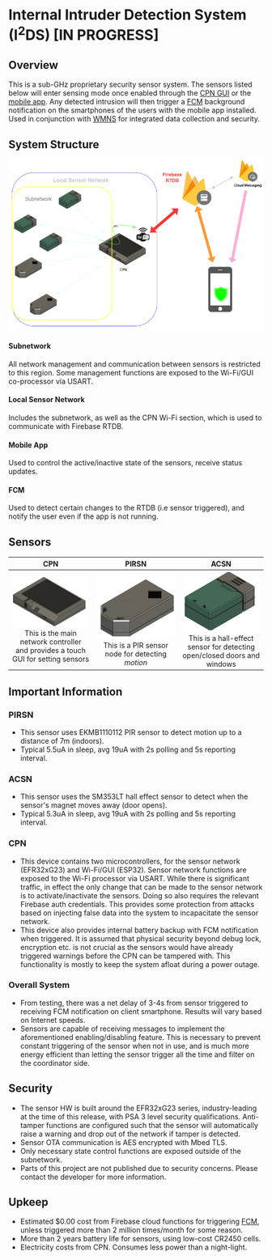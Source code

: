 # Internal Intruder Detection System (I<sup>2</sup>DS) [IN PROGRESS]

## Overview
This is a sub-GHz proprietary security sensor system. The sensors listed below will enter sensing mode once enabled through the [CPN GUI](https://github.com/edward62740/i2ds/blob/master/CPN%20ESP32/src/app_gui.cpp) or the [mobile app](https://github.com/edward62740/i2ds/tree/master/App). Any detected intrusion will then trigger a [FCM](https://github.com/edward62740/i2ds-fcm) background notification on the smartphones of the users with the mobile app installed.
Used in conjunction with [WMNS](https://github.com/edward62740/Wireless-Mesh-Network-System) for integrated data collection and security.

## System Structure
![](https://github.com/edward62740/i2ds/blob/master/Documentation/functional.png)
#### Subnetwork
All network management and communication between sensors is restricted to this region. Some management functions are exposed to the Wi-Fi/GUI co-processor via USART.
#### Local Sensor Network
Includes the subnetwork, as well as the CPN Wi-Fi section, which is used to communicate with Firebase RTDB.
#### Mobile App
Used to control the active/inactive state of the sensors, receive status updates.
#### FCM
Used to detect certain changes to the RTDB (i.e sensor triggered), and notify the user even if the app is not running.

 
 ## Sensors
 CPN             |  PIRSN      |  ACSN
:-------------------------:|:-------------------------:|:-------------------------:
<img src="https://github.com/edward62740/i2ds/blob/master/Documentation/ic_cpn.png" alt="CPN" width="200"/><br />This is the main network controller <br> and provides a touch GUI for setting sensors|<img src="https://github.com/edward62740/i2ds/blob/master/Documentation/ic_pirsn.png" alt="PIRSN" width="200"/><br />This is a PIR sensor node for detecting *motion* |  <img src="https://github.com/edward62740/i2ds/blob/master/Documentation/ic_acsn.png" alt="ACSN" width="200"/><br />This is a hall-effect sensor for detecting <br> open/closed doors and windows

## Important Information
### PIRSN
* This sensor uses EKMB1110112 PIR sensor to detect motion up to a distance of 7m (indoors).
* Typical 5.5uA in sleep, avg 19uA with 2s polling and 5s reporting interval.
### ACSN
* This sensor uses the SM353LT hall effect sensor to detect when the sensor's magnet moves away (door opens).
* Typical 5.3uA in sleep, avg 19uA with 2s polling and 5s reporting interval.
### CPN
* This device contains two microcontrollers, for the sensor network (EFR32xG23) and Wi-Fi/GUI (ESP32). Sensor network functions are exposed to the Wi-Fi processor via USART. While there is significant traffic, in effect the only change that can be made to the sensor network is to activate/inactivate the sensors. Doing so also requires the relevant Firebase auth credentials. This provides some protection from attacks based on injecting false data into the system to incapacitate the sensor network.
* This device also provides internal battery backup with FCM notification when triggered. It is assumed that physical security beyond debug lock, encryption etc. is not crucial as the sensors would have already triggered warnings before the CPN can be tampered with. This functionality is mostly to keep the system afloat during a power outage.
### Overall System
* From testing, there was a net delay of 3-4s from sensor triggered to receiving FCM notification on client smartphone. Results will vary based on Internet speeds.
* Sensors are capable of receiving messages to implement the aforementioned enabling/disabling feature. This is necessary to prevent constant triggering of the sensor when not in use, and is much more energy efficient than letting the sensor trigger all the time and filter on the coordinator side.


## Security
* The sensor HW is built around the EFR32xG23 series, industry-leading at the time of this release, with PSA 3 level security qualifications. Anti-tamper functions are configured such that the sensor will automatically raise a warning and drop out of the network if tamper is detected.
* Sensor OTA communication is AES encrypted with Mbed TLS.
* Only necessary state control functions are exposed outside of the subnetwork.
* Parts of this project are not published due to security concerns. Please contact the developer for more information.

## Upkeep
* Estimated $0.00 cost from Firebase cloud functions for triggering [FCM](https://github.com/edward62740/i2ds-fcm), unless triggered more than 2 million times/month for some reason.
* More than 2 years battery life for sensors, using low-cost CR2450 cells.
* Electricity costs from CPN. Consumes less power than a night-light.



